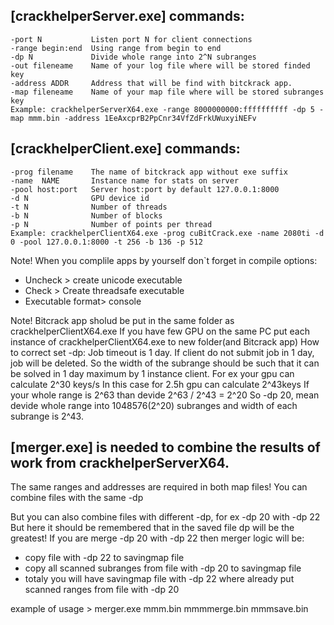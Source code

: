 ## [crackhelperServer.exe] commands:
```
-port N           Listen port N for client connections
-range begin:end  Using range from begin to end
-dp N             Divide whole range into 2^N subranges
-out fileneame    Name of your log file where will be stored finded key
-address ADDR     Address that will be find with bitckrack app.
-map fileneame    Name of your map file where will be stored subranges key
Example: crackhelperServerX64.exe -range 8000000000:ffffffffff -dp 5 -map mmm.bin -address 1EeAxcprB2PpCnr34VfZdFrkUWuxyiNEFv
```

## [crackhelperClient.exe] commands:
```
-prog filename    The name of bitckrack app without exe suffix
-name  NAME       Instance name for stats on server
-pool host:port   Server host:port by default 127.0.0.1:8000
-d N              GPU device id
-t N              Number of threads
-b N              Number of blocks
-p N              Number of points per thread
Example: crackhelperClientX64.exe -prog cuBitCrack.exe -name 2080ti -d 0 -pool 127.0.0.1:8000 -t 256 -b 136 -p 512
```

Note! When you complile apps by yourself don`t forget in compile options:
<ul>
  <li>Uncheck > create unicode executable</li>
  <li>Check > Create threadsafe executable</li>
  <li>Executable format> console</li>
</ul>

Note! Bitcrack app sholud be put in the same folder as crackhelperClientX64.exe
If you have few GPU on the same PC put each instance of crackhelperClientX64.exe to new folder(and Bitcrack app)
How to correct set -dp:
Job timeout is 1 day. If client do not submit job in 1 day, job will be deleted.
So the width of the subrange should be such that it can be solved in 1 day maximum by 1 instance client.
For ex your gpu can calculate 2^30 keys/s 
In this case for 2.5h  gpu can calculate 2^43keys
If your whole range is 2^63 than devide 2^63 / 2^43 = 2^20
So -dp 20, mean devide whole range into 1048576(2^20) subranges and width of each subrange is 2^43.

## [merger.exe] is needed to combine the results of work from crackhelperServerX64.

The same ranges and addresses are required in both map files!
You can combine files with the same -dp

But you can also combine files with different -dp, for ex -dp 20 with -dp 22
But here it should be remembered that in the saved file dp will be the greatest!
If you are merge -dp 20 with -dp 22 then merger logic will be:
<ul>
  <li>copy file with -dp 22 to savingmap file</li>
  <li>copy all scanned subranges from file with -dp 20 to savingmap file</li>
  <li>totaly you will have savingmap file with -dp 22 where already put scanned ranges from file with -dp 20</li>
</ul>
example of usage > merger.exe mmm.bin mmmmerge.bin mmmsave.bin
